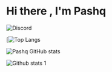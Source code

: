 # Hi there , I'm Pashq
![Discord](https://discord.c99.nl/widget/theme-4/913834011401519124.png)


[![Top Langs](https://github-readme-stats.vercel.app/api/top-langs/?username=Pashq2&layout=compact&theme=dark)

![Pashq GitHub stats](https://github-readme-stats.vercel.app/api?username=Pashq2&show_icons=true&theme=dark)



![Github stats 1](https://github-readme-stats.vercel.app/api?username=Pashq2&show_icons=true&theme=gradient)

